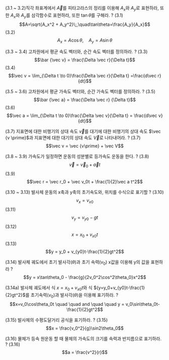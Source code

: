 (3.1 ~ 3.2)직각 좌표계에서 $\vec{A}$를 피타고라스의 정리를 이용해 $A_x$와 $A_y$로 표현하라, 또한 $A_x$와 $A_y$를 삼각함수로 표현하라, 또한 $\tan\theta$를 구해라.
?
$(3.1)$
$$A=\sqrt{A_x^2 + A_y^2}\;,\quad\tan\theta=\frac{A_y}{A_x}$$
$(3.2)$
$$A_x = A\cos\theta,\quad A_y = A\sin\theta$$

(3.3 ~ 3.4) 고차원에서 평균 속도 벡터와, 순간 속도 벡터를 정의하라.
?
$(3.3)$
$$\bar {\vec v} = \frac{\Delta \vec r}{\Delta t}$$
$(3.4)$
$$\vec v = \lim_{\Delta t \to 0}\frac{\Delta \vec r}{\Delta t} =\frac{d\vec r}{dt}$$

(3.5 ~ 3.6) 고차원에서 평균 가속도 벡터와, 순간 가속도 벡터를 정의하라.
?
$(3.5)$
$$\bar {\vec a} = \frac{\Delta \vec r} {\Delta t}$$
$(3.6)$
$$\vec a = \lim_{\Delta t \to 0}\frac{\Delta \vec v}{\Delta t} = \frac{d\vec v}{dt}$$

(3.7) 지표면에 대한 비행기의 상대 속도 $\vec v$를 대기에 대한 비행기의 상대 속도 $\vec {v \prime}$과 지표면에 대한 대기의 상대 속도 $\vec V$로 나타내어라.
?
$(3.7)$
$$\vec v = \vec {v\prime} + \vec V$$

(3.8 ~ 3.9) 가속도가 일정하면 운동의 성분별로 등가속도 운동을 한다.
?
$(3.8)$
$$\vec v = \vec v_0 + \vec at$$$(3.9)$
$$\vec r = \vec r_0 + \vec v_0t + \frac{1}{2}\vec a t^2$$

(3.10 ~ 3.13) 발사체 운동의 x축과 y축의 초기속도와, 위치를 수식으로 표기할
?
$(3.10)$
$$v_x = v_{x0}$$
$(3.11)$
$$v_y = v_{y0}-gt$$
$(3.12)$
$$x = x_0 + v_{x0}t$$
$(3.13)$
$$y = y_0 + v_{y0}t-\frac{1}{2}gt^2$$

(3.14) 발사체 궤도에서 초기 발사각($\theta$)과 초기 속력($v_0$) x값을 이용해 y의 값을 표현하라
?
$$y = x\tan\theta_0 - \frac{g}{2v_0^2\cos^2\theta_0}x^2$$

(3.14a) 발사체 궤도에서 식 $x=x_0 + v_{x0}t$와 식 ${y=y_0+v_{y0}t-\frac{1}{2}gt^2}$를 초기속력($v_0$)과 발사각($\theta$)을 이용해 표기하라.
?
$$x=v_0\cos\theta_0t \quad \quad and \quad \quad y = v_0\sin\theta_0t-\frac{1}{2}gt^2$$

(3.15) 발사체의 수평도달거리 공식을 표기하라.
?
$(3.15)$
$$x = \frac{v_0^2}{g}\sin2\theta_0$$

(3.16) 물체가 등속 원운동 할 때 물체의 가속도의 크기를 속력과 반지름으로 표기하라.
?
$(3.16)$
$$a = \frac{v^2}{r}$$
